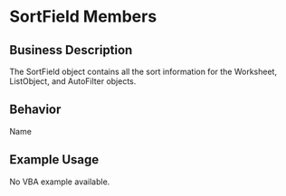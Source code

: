 # SortField Members

## Business Description
The SortField object contains all the sort information for the Worksheet, ListObject, and AutoFilter objects.

## Behavior
Name

## Example Usage
No VBA example available.